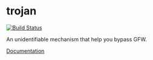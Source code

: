 # trojan

[![Build Status](https://travis-ci.org/GreaterFire/trojan.svg?branch=master)](https://travis-ci.org/GreaterFire/trojan)

An unidentifiable mechanism that help you bypass GFW.

[Documentation](https://greaterfire.github.io/trojan)
